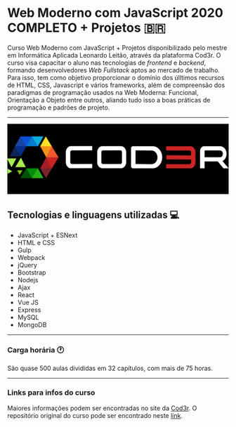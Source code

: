 #  Web Moderno com JavaScript 2020 COMPLETO + Projetos  :brazil:

Curso Web Moderno com JavaScript + Projetos disponibilizado pelo mestre em Informática Aplicada Leonardo Leitão, através da plataforma Cod3r. O curso visa capacitar o aluno nas tecnologias de _frontend_ e _backend_, formando desenvolvedores _Web Fullstack_ aptos ao mercado de trabalho. Para isso, tem como objetivo proporcionar o domínio dos úlltimos recursos de HTML, CSS, Javascript e vários frameworks, além de compreensão dos paradigmas de programação usados na Web Moderna: Funcional, Orientação a Objeto entre outros, aliando tudo isso a boas práticas de programação e padrões de projeto.

<hr>
<p align="center">
 <img width="900px" src="https://github.com/ChristopherHauschild/curso-web-moderno-cod3r/blob/master/logoC3.png?raw=true" />
</p>

## Tecnologias e linguagens utilizadas :computer:

<ul>
  <li> JavaScript + ESNext</li>
  <li> HTML e  CSS</li>
  <li> Gulp</li>
  <li> Webpack</li>
  <li> jQuery</li>
  <li> Bootstrap</li>
  <li> Nodejs</li>
  <li> Ajax</li>
  <li> React</li>
  <li> Vue JS</li>
  <li> Express</li>
  <li> MySQL</li>
  <li> MongoDB</li>
</ul>

<hr>

### Carga horária :clock1:

São quase 500 aulas divididas em 32 capítulos, com mais de 75 horas.

<hr>

### Links para infos do curso

Maiores informações podem ser encontradas no site da <a href='https://www.cod3r.com.br/courses/web-moderno'>Cod3r</a>.
O repositório original do curso pode ser encontrado neste <a href='https://github.com/cod3rcursos/web-moderno'>link</a>.
